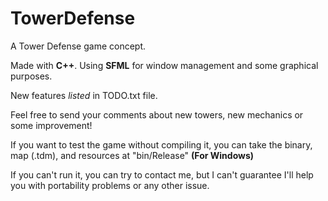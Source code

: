 # TowerDefense
A Tower Defense game concept.

Made with **C++**. Using **SFML** for window management and some graphical purposes.

New features *listed* in TODO.txt file.

Feel free to send your comments about new towers, new mechanics or some improvement!

If you want to test the game without compiling it, you can take the binary, map (.tdm), and resources at "bin/Release" **(For Windows)**

If you can't run it, you can try to contact me, but I can't guarantee I'll help you with portability problems or any other issue.
